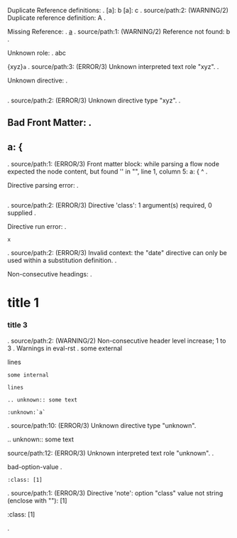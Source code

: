 Duplicate Reference definitions:
.
[a]: b
[a]: c
.
source/path:2: (WARNING/2) Duplicate reference definition: A
.

Missing Reference:
.
[a](b)
.
source/path:1: (WARNING/2) Reference not found: b
.

Unknown role:
.
abc

{xyz}`a`
.
source/path:3: (ERROR/3) Unknown interpreted text role "xyz".
.

Unknown directive:
.

```{xyz}
```
.
source/path:2: (ERROR/3) Unknown directive type "xyz".
.

Bad Front Matter:
.
---
a: {
---
.
source/path:1: (ERROR/3) Front matter block:
while parsing a flow node
expected the node content, but found '<stream end>'
  in "<unicode string>", line 1, column 5:
    a: {
        ^
.

Directive parsing error:
.

```{class}
```
.
source/path:2: (ERROR/3) Directive 'class': 1 argument(s) required, 0 supplied
.

Directive run error:
.

```{date}
x
```
.
source/path:2: (ERROR/3) Invalid context: the "date" directive can only be used within a substitution definition.
.

Non-consecutive headings:
.
# title 1
### title 3
.
source/path:2: (WARNING/2) Non-consecutive header level increase; 1 to 3
.
Warnings in eval-rst
.
some external

lines

```{eval-rst}
some internal

lines

.. unknown:: some text

:unknown:`a`
```
.
source/path:10: (ERROR/3) Unknown directive type "unknown".

.. unknown:: some text

source/path:12: (ERROR/3) Unknown interpreted text role "unknown".
.

bad-option-value
.
```{note}
:class: [1]
```
.
source/path:1: (ERROR/3) Directive 'note': option "class" value not string (enclose with ""): [1]

:class: [1]

.
